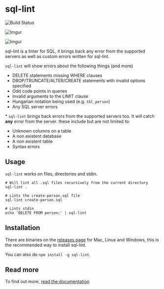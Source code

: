 # sql-lint  

![Build Status](https://travis-ci.org/joereynolds/sql-lint.svg?branch=typescript)

![Imgur](https://i.imgur.com/rJ3h34b.png)

![Imgur](https://i.imgur.com/nqi1MnT.gif)

sql-lint is a linter for SQL, it brings back any error from the supported servers
as well as custom errors written for sql-lint.

`sql-lint` will show errors about the following things (and more)

- DELETE statements missing WHERE clauses
- DROP/TRUNCATE/ALTER/CREATE statements with invalid options specified
- Odd code points in queries
- Invalid arguments to the LIMIT clause
- Hungarian notation being used (e.g. `tbl_person`)
- Any SQL server errors

\* `sql-lint` brings back errors from the supported servers too. It will catch **any** error from the server.
these include but are not limited to:

- Unknown columns on a table 
- A non existent database
- A non existent table
- Syntax errors

## Usage

`sql-lint` works on files, directories and stdin.

```
# Will lint all .sql files recursively from the current directory
sql-lint .

# Lints the create-person.sql file
sql-lint create-person.sql

# Lints stdin
echo 'DELETE FROM person;' | sql-lint
```

## Installation

There are binaries on the [releases
page](https://github.com/joereynolds/sql-lint/releases) for Mac, Linux and
Windows, this is the recommended way to install sql-lint.  

You can also do `npm install -g sql-lint`.

## Read more

To find out more, [read the documentation](https://sql-lint.readthedocs.io/)

